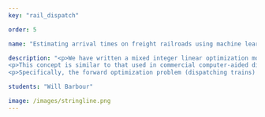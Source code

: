 ```yaml
---
key: "rail_dispatch"

order: 5

name: "Estimating arrival times on freight railroads using machine learning"

description: "<p>We have written a mixed integer linear optimization model that dispatches trains according to signaling constraints on single track railway lines with passing sidings and does so optimally according to the minimization of a weighted delay measure.</p>
<p>This concept is similar to that used in commercial computer-aided dispatching systems, but those systems have the notable shortcoming of being overridden often in areas with complex dispatching situations. That is, they do not match the behavior of human dispatchers well. I propose to remedy this problem by performing inverse optimization according to known historical data for single track rail lines.</p>
<p>Specifically, the forward optimization problem (dispatching trains) can be tuned to match historical dispatching behavior as closely as possible. The resulting dispatching model is a useful simulation tool that could be used for prediction of train arrivals, assessment of dispatching performance, investigation of track infrastructure layout, and schedule optimization.</p>"

students: "Will Barbour"

image: /images/stringline.png
---
```

